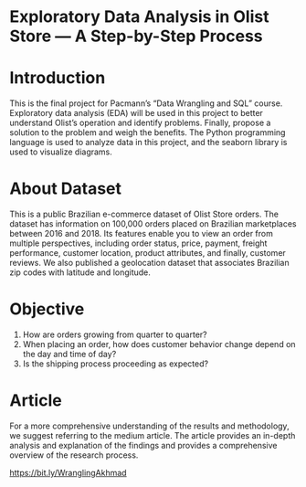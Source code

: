 # Exploratory Data Analysis in Olist Store — A Step-by-Step Process
# Introduction
This is the final project for Pacmann’s “Data Wrangling and SQL” course. Exploratory data analysis (EDA) will be used in this project to better understand Olist’s operation and identify problems. Finally, propose a solution to the problem and weigh the benefits. The Python programming language is used to analyze data in this project, and the seaborn library is used to visualize diagrams.

# About Dataset
This is a public Brazilian e-commerce dataset of Olist Store orders. The dataset has information on 100,000 orders placed on Brazilian marketplaces between 2016 and 2018. Its features enable you to view an order from multiple perspectives, including order status, price, payment, freight performance, customer location, product attributes, and finally, customer reviews. We also published a geolocation dataset that associates Brazilian zip codes with latitude and longitude.

# Objective
1. How are orders growing from quarter to quarter?
2. When placing an order, how does customer behavior change depend on the day and time of day?
3. Is the shipping process proceeding as expected?

# Article
For a more comprehensive understanding of the results and methodology, we suggest referring to the medium article. The article provides an in-depth analysis and explanation of the findings and provides a comprehensive overview of the research process.

https://bit.ly/WranglingAkhmad
